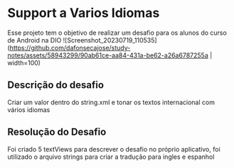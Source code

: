 # Support a Varios Idiomas
Esse projeto tem o objetivo de realizar um desafio para os alunos do curso de Android na DIO
![Screenshot_20230719_110535](https://github.com/dafonsecajose/study-notes/assets/58943299/90ab61ce-aa84-431a-be62-a26a6787255a | width=100)

## Descrição do desafio
Criar um valor dentro do string.xml e tonar os textos internacional com vários idiomas

## Resolução do Desafio
Foi criado 5 textViews para descrever o desafio no próprio aplicativo, foi utilizado o arquivo strings para criar a tradução para ingles e espanhol
